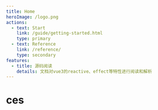 ```yaml
---
title: Home
heroImage: /logo.png
actions:
  - text: Start
    link: /guide/getting-started.html
    type: primary
  - text: Reference
    link: /reference/
    type: secondary
features:
  - title: 源码阅读
    details: 文档对vue3的reactive、effect等特性进行阅读和解析
---
```

# ces